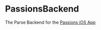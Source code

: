 # PassionsBackend
The Parse Backend for the [Passions iOS App](https://itunes.apple.com/app/id927620055?mt=8&amp;at=10lMuD)
